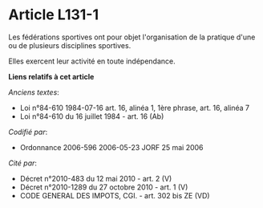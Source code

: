 # Article L131-1

Les fédérations sportives ont pour objet l'organisation de la pratique d'une ou de plusieurs disciplines sportives.

Elles exercent leur activité en toute indépendance.

**Liens relatifs à cet article**

_Anciens textes_:

  - Loi n°84-610 1984-07-16 art. 16, alinéa 1, 1ère phrase, art. 16, alinéa 7
  - Loi n°84-610 du 16 juillet 1984 - art. 16 (Ab)

_Codifié par_:

  - Ordonnance 2006-596 2006-05-23 JORF 25 mai 2006

_Cité par_:

  - Décret n°2010-483 du 12 mai 2010 - art. 2 (V)
  - Décret n°2010-1289 du 27 octobre 2010 - art. 1 (V)
  - CODE GENERAL DES IMPOTS, CGI. - art. 302 bis ZE (VD)
